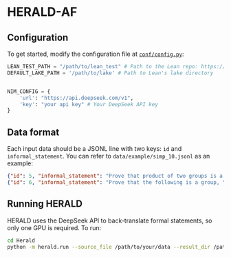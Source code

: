 # HERALD-AF
## Configuration
To get started, modify the configuration file at [`conf/config.py`](conf/config.py):
```python
LEAN_TEST_PATH = "/path/to/lean_test" # Path to the Lean repo: https://github.com/frenzymath/lean_test_v4160
DEFAULT_LAKE_PATH = '/path/to/lake' # Path to Lean's lake directory


NIM_CONFIG = {
    'url': "https://api.deepseek.com/v1",
    'key': "your api key" # Your DeepSeek API key
}
```

## Data format
Each input data should be a JSONL line with two keys: `id` and `informal_statement`.
You can refer to `data/example/simp_10.jsonl` as an example:
```json
{"id": 5, "informal_statement": "Prove that product of two groups is a group, \n\n    Given groups $G,H$. We define $G\\times H$ as follows: \n\n    \n\n    $\\bullet$ Elements are the set $G\\times H$. \n\n\n\n    $\\bullet$ Multiplication given by $(g_1,h_1)(g_2h_2)=(g_1g_2,h_1h_2)$. \n\n\n\n    $\\bullet$ Identity given by $(e_G,e_H)$, where $e_G,e_H$ are the identities of $G,H$. \n\n\n\n    $\\bullet$ Inverse given by $(g,h)^{-1}=(g^{-1},h^{-1})$."}
{"id": 6, "informal_statement": "Prove that the following is a group, \n\n    Given group $(G,*)$. We define $(G^\\mathrm{op},\\circ)$ as follows: \n\n    \n\n    $\\bullet$ Elements are the set $G$. \n\n\n\n    $\\bullet$ Multiplication $\\circ$ given by $g\\circ h:=h*g$. \n\n\n\n    $\\bullet$ Identity and inverse same as in $G$."}
```

## Running HERALD
HERALD uses the DeepSeek API to back-translate formal statements, so only one GPU is required.
To run:
```bash
cd Herald
python -m herald.run --source_file /path/to/your/data --result_dir /path/to/save/result
```
